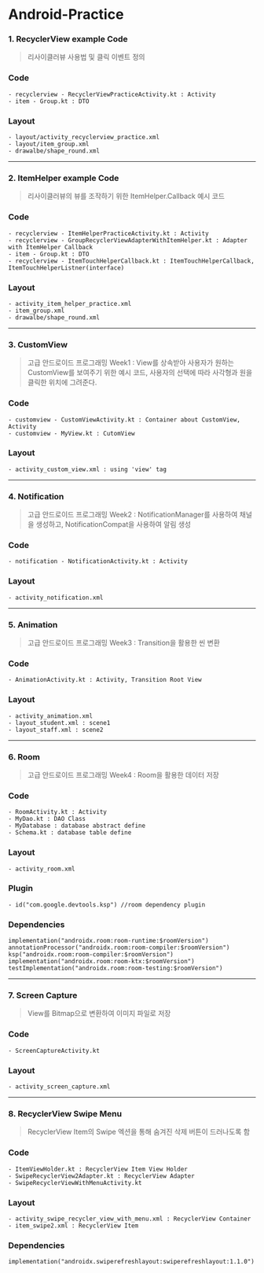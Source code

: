 # Android-Practice

### 1. RecyclerView example Code
> 리사이클러뷰 사용법 및 클릭 이벤트 정의

### Code
  	- recyclerview - RecyclerViewPracticeActivity.kt : Activity
  	- item - Group.kt : DTO

### Layout
	- layout/activity_recyclerview_practice.xml
	- layout/item_group.xml
	- drawalbe/shape_round.xml

---

### 2. ItemHelper example Code
> 리사이클러뷰의 뷰를 조작하기 위한 ItemHelper.Callback 예시 코드

### Code
	- recyclerview - ItemHelperPracticeActivity.kt : Activity
	- recyclerview - GroupRecyclerViewAdapterWithItemHelper.kt : Adapter with ItemHelper Callback
	- item - Group.kt : DTO
 	- recyclerview - ItemTouchHelperCallback.kt : ItemTouchHelperCallback, ItemTouchHelperListner(interface)

### Layout
	- activity_item_helper_practice.xml
	- item_group.xml
	- drawalbe/shape_round.xml


 ---

### 3. CustomView
> 고급 안드로이드 프로그래밍 Week1 : View를 상속받아 사용자가 원하는 CustomView를 보여주기 위한 예시 코드, 사용자의 선택에 따라 사각형과 원을 클릭한 위치에 그려준다.

### Code
	- customview - CustomViewActivity.kt : Container about CustomView, Activity
	- customview - MyView.kt : CutomView

### Layout
	- activity_custom_view.xml : using 'view' tag

 ---

### 4. Notification
> 고급 안드로이드 프로그래밍 Week2 : NotificationManager를 사용하여 채널을 생성하고, NotificationCompat을 사용하여 알림 생성

### Code
	- notification - NotificationActivity.kt : Activity
 
### Layout
	- activity_notification.xml

 ---

### 5. Animation
> 고급 안드로이드 프로그래밍 Week3 : Transition을 활용한 씬 변환

### Code
	- AnimationActivity.kt : Activity, Transition Root View
 
### Layout
	- activity_animation.xml
	- layout_student.xml : scene1
	- layout_staff.xml : scene2

  ---

### 6. Room
> 고급 안드로이드 프로그래밍 Week4 : Room을 활용한 데이터 저장

### Code
	- RoomActivity.kt : Activity
	- MyDao.kt : DAO Class
	- MyDatabase : database abstract define
	- Schema.kt : database table define
 
### Layout
	- activity_room.xml

### Plugin
	- id("com.google.devtools.ksp") //room dependency plugin

### Dependencies
	implementation("androidx.room:room-runtime:$roomVersion")
	annotationProcessor("androidx.room:room-compiler:$roomVersion")
	ksp("androidx.room:room-compiler:$roomVersion")
	implementation("androidx.room:room-ktx:$roomVersion")
	testImplementation("androidx.room:room-testing:$roomVersion")

   ---

### 7. Screen Capture
> View를 Bitmap으로 변환하여 이미지 파일로 저장

### Code
	- ScreenCaptureActivity.kt
 
### Layout
	- activity_screen_capture.xml

   ---


### 8. RecyclerView Swipe Menu
> RecyclerView Item의 Swipe 엑션을 통해 숨겨진 삭제 버튼이 드러나도록 함

### Code
	- ItemViewHolder.kt : RecyclerView Item View Holder
 	- SwipeRecyclerView2Adapter.kt : RecyclerView Adapter
  	- SwipeRecyclerViewWithMenuActivity.kt
 
### Layout
	- activity_swipe_recycler_view_with_menu.xml : RecyclerView Container
 	- item_swipe2.xml : RecyclerView Item

### Dependencies
	implementation("androidx.swiperefreshlayout:swiperefreshlayout:1.1.0") 

 


 


 
